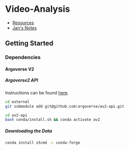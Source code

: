 # Video-Analysis

- [Resources](/RESOURCES.md)
- [Jan's Notes](https://drive.google.com/drive/folders/1pCqvKy3jx0FrvmH9EIDcMBJo3a7-Q1kw?usp=share_link)

## Getting Started

### Dependencies

<!-- #### nuScenes-devkit

```bash
conda create -n nuscenes python=3.9
conda activate nuscenes

# Tested on python<=3.7
pip install nuscenes-devkit
``` -->
#### Argoverse V2

##### Argoverse2 API

Instructions can be found [here](https://argoverse.github.io/user-guide/getting_started.html).

```bash
cd external
git submodule add git@github.com:argoverse/av2-api.git

cd av2-api
bash conda/install.sh && conda activate av2
```

##### Downloading the Data

```bash
conda install s5cmd -c conda-forge
```
